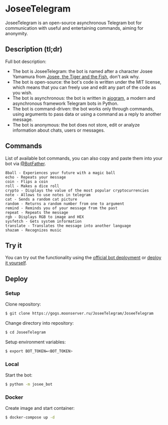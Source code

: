 # JoseeTelegram

JoseeTelegram is an open-source asynchronous Telegram bot for communication with useful and entertaining commands, aiming for anonymity.

## Description (tl;dr)

Full bot description:
* The bot is JoseeTelegram: the bot is named after a character Josee Yamamura from [Josee, the Tiger and the Fish](https://en.wikipedia.org/wiki/Josee%2C_the_Tiger_and_the_Fish_(2020_film)), don't ask why.
* The bot is open-source: the bot's code is written under the MIT license, which means that you can freely use and edit any part of the code as you wish.
* The bot is asynchronous: the bot is written in [aiogram](https://github.com/aiogram/aiogram), a modern and asynchronous framework Telegram bots in Python.
* The bot is command-driven: the bot works only through commands, using arguments to pass data or using a command as a reply to another message.
* The bot is anonymous: the bot does not store, edit or analyze information about chats, users or messages.

## Commands

List of available bot commands, you can also copy and paste them into your bot via [@BotFather](https://t.me/BotFather).

```
8ball - Experiences your future with a magic ball
echo - Repeats your message
coin - Flips a coin
roll - Makes a dice roll
crypto - Displays the value of the most popular cryptocurrencies
note - Allows to use notes in telegram
cat - Sends a random cat picture
random - Returns a random number from one to argument
remind - Reminds you of your message from the past
repeat - Repeats the message
rgb - Displays RGB to image and HEX
sysfetch - Gets system information
translate - Translates the message into another language
shazam - Recognizes music
```

## Try it

You can try out the functionality using the [official bot deployment](https://t.me/JoseeYamamuraBot) or [deploy it yourself](#deploy).

## Deploy

### Setup

Clone repository:

```bash
$ git clone https://gogs.moonserver.ru/JoseeTelegram/JoseeTelegram
```

Change directory into repository:

```bash
$ cd JoseeTelegram
```

Setup environment variables:

```bash
$ export BOT_TOKEN=<BOT_TOKEN>
```

### Local

Start the bot:

```bash
$ python -m josee_bot
```

### Docker

Create image and start container:

```bash
$ docker-compose up -d
```